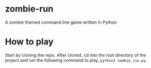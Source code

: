 # zombie-run
A zombie themed command line game written in Python

# How to play
Start by cloning the repo. After cloned, cd into the root directory of the project and run the following command to play, `python3 zombie_run.py`.
